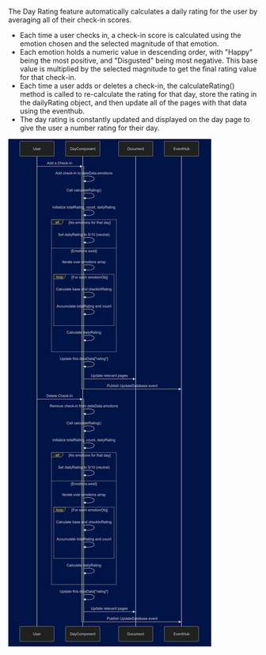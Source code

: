 The Day Rating feature automatically calculates a daily rating for the user by averaging all of their check-in scores. 
  - Each time a user checks in, a check-in score is calculated using the emotion chosen and the selected magnitude of that emotion.
  - Each emotion holds a numeric value in descending order, with "Happy" being the most positive, and "Disgusted" being most negative. This base value is multiplied by the selected magnitude to get the final rating value for that check-in.
  - Each time a user adds or deletes a check-in, the calculateRating() method is called to re-calculate the rating for that day, store the rating in the dailyRating object, and then update all of the pages with that data using the eventhub.
  - The day rating is constantly updated and displayed on the day page to give the user a number rating for their day. 

![dayRating Syntax Diagram](dayRating-feature-diagram.png)

